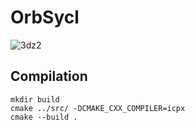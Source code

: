 # OrbSycl
![3dz2](https://github.com/rayhe88/OrbSycl/assets/30420297/57156e77-f572-4681-8807-1615720d2f3d=10x)

## Compilation

```
mkdir build
cmake ../src/ -DCMAKE_CXX_COMPILER=icpx
cmake --build .
```
